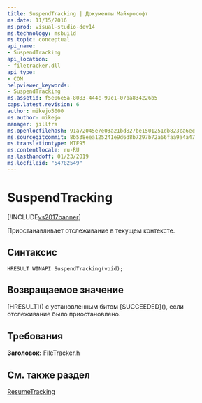 ```yaml
---
title: SuspendTracking | Документы Майкрософт
ms.date: 11/15/2016
ms.prod: visual-studio-dev14
ms.technology: msbuild
ms.topic: conceptual
api_name:
- SuspendTracking
api_location:
- filetracker.dll
api_type:
- COM
helpviewer_keywords:
- SuspendTracking
ms.assetid: f5e06e5a-8083-444c-99c1-07ba834226b5
caps.latest.revision: 6
author: mikejo5000
ms.author: mikejo
manager: jillfra
ms.openlocfilehash: 91a72045e7e03a21bd827be1501251db823ca6ec
ms.sourcegitcommit: 8b538eea125241e9d6d8b7297b72a66faa9a4a47
ms.translationtype: MTE95
ms.contentlocale: ru-RU
ms.lasthandoff: 01/23/2019
ms.locfileid: "54782549"
---
```

# <a name="suspendtracking"></a>SuspendTracking
[!INCLUDE[vs2017banner](../includes/vs2017banner.md)]

  
Приостанавливает отслеживание в текущем контексте.  
  
## <a name="syntax"></a>Синтаксис  
  
```  
HRESULT WINAPI SuspendTracking(void);  
```  
  
## <a name="return-value"></a>Возвращаемое значение  
 [HRESULT](<!-- TODO: review code entity reference <xref:assetId:///HRESULT?qualifyHint=False&amp;autoUpgrade=True>  -->) с установленным битом [SUCCEEDED](<!-- TODO: review code entity reference <xref:assetId:///SUCCEEDED?qualifyHint=False&amp;autoUpgrade=True>  -->), если отслеживание было приостановлено.  
  
## <a name="requirements"></a>Требования  
 **Заголовок:** FileTracker.h  
  
## <a name="see-also"></a>См. также раздел  
 [ResumeTracking](../msbuild/resumetracking.md)
